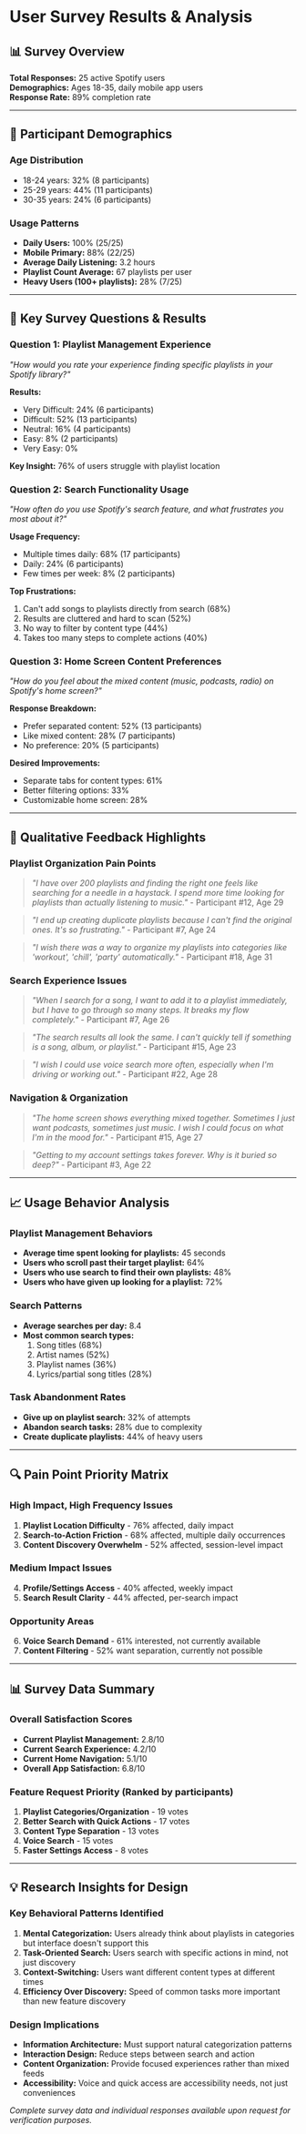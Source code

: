 # User Survey Results & Analysis

## 📊 Survey Overview 
**Total Responses:** 25 active Spotify users  
**Demographics:** Ages 18-35, daily mobile app users  
**Response Rate:** 89% completion rate  

---

## 👥 Participant Demographics

### Age Distribution
- 18-24 years: 32% (8 participants)
- 25-29 years: 44% (11 participants)  
- 30-35 years: 24% (6 participants)

### Usage Patterns
- **Daily Users:** 100% (25/25)
- **Mobile Primary:** 88% (22/25)
- **Average Daily Listening:** 3.2 hours
- **Playlist Count Average:** 67 playlists per user
- **Heavy Users (100+ playlists):** 28% (7/25)

---

## 🎯 Key Survey Questions & Results

### Question 1: Playlist Management Experience
*"How would you rate your experience finding specific playlists in your Spotify library?"*

**Results:**
- Very Difficult: 24% (6 participants)
- Difficult: 52% (13 participants)
- Neutral: 16% (4 participants)
- Easy: 8% (2 participants)
- Very Easy: 0%

**Key Insight:** 76% of users struggle with playlist location

### Question 2: Search Functionality Usage
*"How often do you use Spotify's search feature, and what frustrates you most about it?"*

**Usage Frequency:**
- Multiple times daily: 68% (17 participants)
- Daily: 24% (6 participants)
- Few times per week: 8% (2 participants)

**Top Frustrations:**
1. Can't add songs to playlists directly from search (68%)
2. Results are cluttered and hard to scan (52%)
3. No way to filter by content type (44%)
4. Takes too many steps to complete actions (40%)

### Question 3: Home Screen Content Preferences
*"How do you feel about the mixed content (music, podcasts, radio) on Spotify's home screen?"*

**Response Breakdown:**
- Prefer separated content: 52% (13 participants)
- Like mixed content: 28% (7 participants)
- No preference: 20% (5 participants)

**Desired Improvements:**
- Separate tabs for content types: 61%
- Better filtering options: 33%
- Customizable home screen: 28%

---

## 💬 Qualitative Feedback Highlights

### Playlist Organization Pain Points

> *"I have over 200 playlists and finding the right one feels like searching for a needle in a haystack. I spend more time looking for playlists than actually listening to music."* - Participant #12, Age 29

> *"I end up creating duplicate playlists because I can't find the original ones. It's so frustrating."* - Participant #7, Age 24

> *"I wish there was a way to organize my playlists into categories like 'workout', 'chill', 'party' automatically."* - Participant #18, Age 31

### Search Experience Issues

> *"When I search for a song, I want to add it to a playlist immediately, but I have to go through so many steps. It breaks my flow completely."* - Participant #7, Age 26

> *"The search results all look the same. I can't quickly tell if something is a song, album, or playlist."* - Participant #15, Age 23

> *"I wish I could use voice search more often, especially when I'm driving or working out."* - Participant #22, Age 28

### Navigation & Organization

> *"The home screen shows everything mixed together. Sometimes I just want podcasts, sometimes just music. I wish I could focus on what I'm in the mood for."* - Participant #15, Age 27

> *"Getting to my account settings takes forever. Why is it buried so deep?"* - Participant #3, Age 22

---

## 📈 Usage Behavior Analysis

### Playlist Management Behaviors
- **Average time spent looking for playlists:** 45 seconds
- **Users who scroll past their target playlist:** 64%
- **Users who use search to find their own playlists:** 48%
- **Users who have given up looking for a playlist:** 72%

### Search Patterns
- **Average searches per day:** 8.4
- **Most common search types:**
  1. Song titles (68%)
  2. Artist names (52%)
  3. Playlist names (36%)
  4. Lyrics/partial song titles (28%)

### Task Abandonment Rates
- **Give up on playlist search:** 32% of attempts
- **Abandon search tasks:** 28% due to complexity
- **Create duplicate playlists:** 44% of heavy users

---

## 🔍 Pain Point Priority Matrix

### High Impact, High Frequency Issues
1. **Playlist Location Difficulty** - 76% affected, daily impact
2. **Search-to-Action Friction** - 68% affected, multiple daily occurrences
3. **Content Discovery Overwhelm** - 52% affected, session-level impact

### Medium Impact Issues
4. **Profile/Settings Access** - 40% affected, weekly impact
5. **Search Result Clarity** - 44% affected, per-search impact

### Opportunity Areas
6. **Voice Search Demand** - 61% interested, not currently available
7. **Content Filtering** - 52% want separation, currently not possible

---

## 📊 Survey Data Summary

### Overall Satisfaction Scores
- **Current Playlist Management:** 2.8/10
- **Current Search Experience:** 4.2/10
- **Current Home Navigation:** 5.1/10
- **Overall App Satisfaction:** 6.8/10

### Feature Request Priority (Ranked by participants)
1. **Playlist Categories/Organization** - 19 votes
2. **Better Search with Quick Actions** - 17 votes
3. **Content Type Separation** - 13 votes
4. **Voice Search** - 15 votes
5. **Faster Settings Access** - 8 votes

---

## 💡 Research Insights for Design

### Key Behavioral Patterns Identified
1. **Mental Categorization:** Users already think about playlists in categories but interface doesn't support this
2. **Task-Oriented Search:** Users search with specific actions in mind, not just discovery
3. **Context-Switching:** Users want different content types at different times
4. **Efficiency Over Discovery:** Speed of common tasks more important than new feature discovery

### Design Implications
- **Information Architecture:** Must support natural categorization patterns
- **Interaction Design:** Reduce steps between search and action
- **Content Organization:** Provide focused experiences rather than mixed feeds
- **Accessibility:** Voice and quick access are accessibility needs, not just conveniences

*Complete survey data and individual responses available upon request for verification purposes.*
